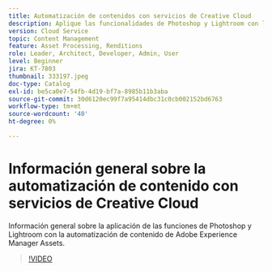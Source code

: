 ```yaml
---
title: Automatización de contenidos con servicios de Creative Cloud
description: Aplique las funcionalidades de Photoshop y Lightroom con la automatización de contenido de Adobe Experience Manager Assets.
version: Cloud Service
topic: Content Management
feature: Asset Processing, Renditions
role: Leader, Architect, Developer, Admin, User
level: Beginner
jira: KT-7803
thumbnail: 333197.jpeg
doc-type: Catalog
exl-id: be5ca0e7-54fb-4d19-bf7a-8985b11b3aba
source-git-commit: 30d6120ec99f7a95414dbc31c0cb002152bd6763
workflow-type: tm+mt
source-wordcount: '40'
ht-degree: 0%

---
```


# Información general sobre la automatización de contenido con servicios de Creative Cloud

Información general sobre la aplicación de las funciones de Photoshop y Lightroom con la automatización de contenido de Adobe Experience Manager Assets.

>[!VIDEO](https://video.tv.adobe.com/v/333197?quality=12&learn=on)
